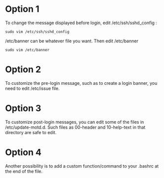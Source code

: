 # Option 1

To change the message displayed before login, edit /etc/ssh/sshd_config :

`sudo vim /etc/ssh/sshd_config`

/etc/banner can be whatever file you want. Then edit /etc/banner

 `sudo vim /etc/banner`
 
 
# Option 2
To customize the pre-login message, such as to create a login banner, you need to edit /etc/issue file.


# Option 3

To customize post-login messages, you can edit some of the files in /etc/update-motd.d. Such files as 00-header and 10-help-text in that directory are safe to edit.


# Option 4

Another possibility is to add a custom function/command to your .bashrc at the end of the file.
